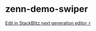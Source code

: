 # zenn-demo-swiper

[Edit in StackBlitz next generation editor ⚡️](https://stackblitz.com/~/github.com/usako1124/zenn-demo-swiper)